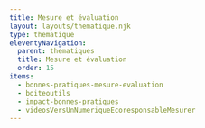 ```yaml
---
title: Mesure et évaluation
layout: layouts/thematique.njk
type: thematique
eleventyNavigation:
  parent: thematiques
  title: Mesure et évaluation
  order: 15
items:
  - bonnes-pratiques-mesure-evaluation
  - boiteoutils
  - impact-bonnes-pratiques
  - videosVersUnNumeriqueEcoresponsableMesurer
---
```

